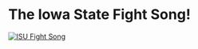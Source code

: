 # The Iowa State Fight Song!

[![ISU Fight Song](https://www.youtube.com/watch?v=UgsdqrXNzDo/0.jpg)](https://www.youtube.com/watch?v=UgsdqrXNzDo)
